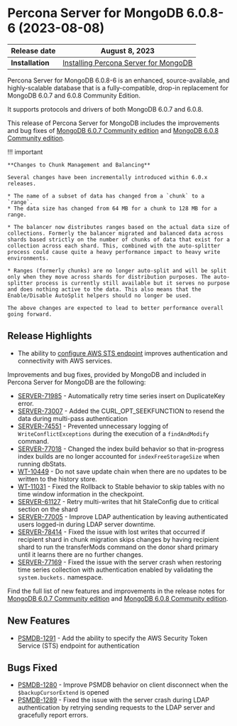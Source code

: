 # Percona Server for MongoDB 6.0.8-6 (2023-08-08)

| Release date | August 8, 2023|
|------------- | ---------------|
| **Installation** | [Installing Percona Server for MongoDB](../install/index.md) |


Percona Server for MongoDB 6.0.8-6 is an enhanced, source-available, and highly-scalable database that is a
fully-compatible, drop-in replacement for MongoDB 6.0.7 and 6.0.8 Community Edition.

It supports protocols and drivers of both MongoDB 6.0.7 and 6.0.8.

This release of Percona Server for MongoDB includes the improvements and bug fixes of [MongoDB 6.0.7 Community edition](https://www.mongodb.com/docs/manual/release-notes/6.0/#6.0.7---jun-28--2023) and [MongoDB 6.0.8 Community edition](https://www.mongodb.com/docs/manual/release-notes/6.0/#6.0.8---jul-13--2023).

!!! important

    **Changes to Chunk Management and Balancing**

    Several changes have been incrementally introduced within 6.0.x releases.

    * The name of a subset of data has changed from a `chunk` to a `range`. 
    * The data size has changed from 64 MB for a chunk to 128 MB for a range.

    * The balancer now distributes ranges based on the actual data size of collections. Formerly the balancer migrated and balanced data across shards based strictly on the number of chunks of data that exist for a collection across each shard. This, combined with the auto-splitter process could cause quite a heavy performance impact to heavy write environments. 

    * Ranges (formerly chunks) are no longer auto-split and will be split only when they move across shards for distribution purposes. The auto-splitter process is currently still available but it serves no purpose and does nothing active to the data. This also means that the Enable/Disable AutoSplit helpers should no longer be used. 

    The above changes are expected to lead to better performance overall going forward.

## Release Highlights

* The ability to [configure AWS STS endpoint](../aws-iam-setup.md#configure-aws-sts-endpoint) improves authentication and connectivity with AWS services.

Improvements and bug fixes, provided by MongoDB and included in Percona Server for MongoDB are the following:

* [SERVER-71985](https://jira.mongodb.org/browse/SERVER-71985) - Automatically retry time series insert on DuplicateKey error.
* [SERVER-73007](https://jira.mongodb.org/browse/SERVER-73007) - Added the CURL_OPT_SEEKFUNCTION to resend the data during multi-pass authentication
* [SERVER-74551](https://jira.mongodb.org/browse/SERVER-74551) - Prevented unnecessary logging of `WriteConflictExceptions` during the execution of a `findAndModify` command.
* [SERVER-77018](https://jira.mongodb.org/browse/SERVER-77018) - Changed the index build behavior so that in-progress index builds are no longer accounted for `indexFreeStorageSize` when running dbStats.
* [WT-10449](https://jira.mongodb.org/browse/WT-10449) - Do not save update chain when there are no updates to be written to the history store.
* [WT-11031](https://jira.mongodb.org/browse/WT-11031) - Fixed the Rollback to Stable behavior to skip tables with no time window information in the checkpoint.
* [SERVER-61127](https://jira.mongodb.org/browse/SERVER-61127) - Retry multi-writes that hit StaleConfig due to critical section on the shard
* [SERVER-77005](https://jira.mongodb.org/browse/SERVER-77005) -  Improve LDAP authentication by leaving authenticated users logged-in during LDAP server downtime.
* [SERVER-78414](https://jira.mongodb.org/browse/SERVER-78414) - Fixed the issue with lost writes that occurred if recipient shard in chunk migration skips changes by having recipient shard to run the transferMods command on the donor shard primary until it learns there are no further changes.
* [SERVER-77169](https://jira.mongodb.org/browse/SERVER-77168) - Fixed the issue with the server crash when restoring time series collection with authentication enabled by validating the `system.buckets.` namespace.

Find the full list of new features and improvements in the release notes for [MongoDB 6.0.7 Community edition](https://www.mongodb.com/docs/manual/release-notes/6.0/#6.0.7---jun-28--2023) and [MongoDB 6.0.8 Community edition](https://www.mongodb.com/docs/manual/release-notes/6.0/#6.0.8---jul-13--2023).

## New Features

* [PSMDB-1291](https://jira.percona.com/browse/PSMDB-1291) - Add the ability to specify the AWS Security Token Service (STS) endpoint for authentication

## Bugs Fixed

* [PSMDB-1280](https://jira.percona.com/browse/PSMDB-1280) - Improve PSMDB behavior on client disconnect when the `$backupCursorExtend` is opened
* [PSMDB-1289](https://jira.percona.com/browse/PSMDB-1289) - Fixed the issue with the server crash during LDAP authentication by retrying sending requests to the LDAP server and gracefully report errors. 



